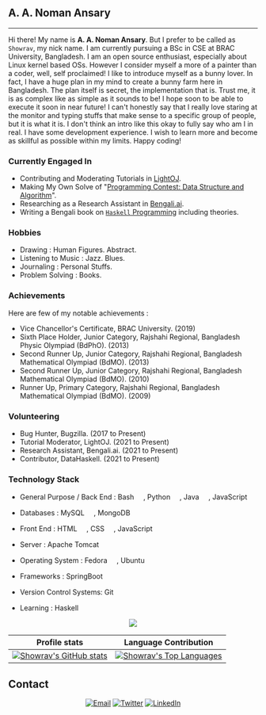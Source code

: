 ## A. A. Noman Ansary ##

---
Hi there! My name is __A. A. Noman Ansary__. But I prefer to be called as `Showrav`, my nick name. I am currently pursuing a BSc in CSE at BRAC University, Bangladesh. I am an open source enthusiast, especially about Linux kernel based OSs. However I consider myself a more of a painter than a coder, well, self proclaimed! I like to introduce myself as a bunny lover. In fact, I have a huge plan in my mind to create a bunny farm here in Bangladesh. The plan itself is secret, the implementation that is. Trust me, it is as complex like as simple as it sounds to be! I hope soon to be able to execute it soon in near future! I can't honestly say that I really love staring at the monitor and typing stuffs that make sense to a specific group of people, but it is what it is. I don't think an intro like this okay to fully say who am I in real. I have some development experience. I wish to learn more and become as skillful as possible within my limits. Happy coding!

### Currently Engaged In ###

- Contributing and Moderating Tutorials in [LightOJ](https://github.com/lightoj-dev/problem-tutorials "LightOJ").
- Making My Own Solve of "[Programming Contest: Data Structure and Algorithm](https://github.com/showrav-ansary/Programming-Contest-Data-Structure-and-Algorithm-by-Md.-Mahbubul-Hasan "Programming Contest: Data Structure and Algorithm by Md. Mahbubul Hasan")".
- Researching as a Research Assistant in [Bengali.ai](https://bengali.ai/ "Bengali.ai").
- Writing a Bengali book on [`Haskell` Programming](https://github.com/showrav-ansary/Haskell-Programming-in-Bengali) including theories.

### Hobbies ###

- Drawing : Human Figures. Abstract.
- Listening to Music : Jazz. Blues.
- Journaling : Personal Stuffs.
- Problem Solving : Books.

### Achievements ###

Here are few of my notable achievements :

- Vice Chancellor's Certificate, BRAC University. (2019)
- Sixth Place Holder, Junior Category, Rajshahi Regional, Bangladesh Physic Olympiad (BdPhO). (2013)
- Second Runner Up, Junior Category, Rajshahi Regional, Bangladesh Mathematical Olympiad (BdMO). (2013)
- Second Runner Up, Junior Category, Rajshahi Regional, Bangladesh Mathematical Olympiad (BdMO). (2010)
- Runner Up, Primary Category, Rajshahi Regional, Bangladesh Mathematical Olympiad (BdMO). (2009)

### Volunteering ###

- Bug Hunter, Bugzilla. (2017 to Present)
- Tutorial Moderator, LightOJ. (2021 to Present)
- Research Assistant, Bengali.ai. (2021 to Present)
- Contributor, DataHaskell. (2021 to Present)

### Technology Stack ###

- General Purpose / Back End :
   Bash <img src="https://github.com/tomchen/stack-icons/blob/master/logos/bash.svg" width="15" height="15">,
   Python <img src="https://github.com/tomchen/stack-icons/blob/master/logos/python.svg" width="15" height="15">,
   Java <img src="https://github.com/tomchen/stack-icons/blob/master/logos/java.svg" width="15" height="15">,
   JavaScript <img src="https://github.com/tomchen/stack-icons/blob/master/logos/javascript.svg" width="15" height="15">

- Databases :
   MySQL <img src="https://github.com/tomchen/stack-icons/blob/master/logos/mysql.svg" height="15">,
   MongoDB <img src="https://github.com/get-icon/geticon/blob/master/icons/mongodb.svg" height="15">
  
- Front End :
  HTML <img src="https://github.com/tomchen/stack-icons/blob/master/logos/html-5.svg" height="15">,
  CSS <img src="https://github.com/tomchen/stack-icons/blob/master/logos/css-3_official.svg" height="15">,
  JavaScript <img src="https://github.com/tomchen/stack-icons/blob/master/logos/javascript.svg" height="15">
  
- Server :
   Apache Tomcat <img src="https://github.com/get-icon/geticon/blob/master/icons/tomcat.svg" height="15">

- Operating System :
   Fedora <img src="https://github.com/tomchen/stack-icons/blob/master/logos/fedora.svg" height="15">,
   Ubuntu <img src="https://github.com/get-icon/geticon/blob/master/icons/ubuntu.svg" height="15">

- Frameworks :
   SpringBoot <img src="https://github.com/get-icon/geticon/blob/master/icons/spring.svg" height="15">

- Version Control Systems:
   Git <img src="https://github.com/get-icon/geticon/blob/master/icons/git.svg" height="15">
  
- Learning :
   Haskell <img src="https://github.com/tomchen/stack-icons/blob/master/logos/haskell-icon.svg" height="15">
  
<p align="center"><img src ="https://gpvc.arturio.dev/showrav-ansary"></p>

Profile stats              |  Language Contribution
:-------------------------:|:-------------------------:
[![Showrav's GitHub stats](https://github-readme-stats.vercel.app/api?username=showrav-ansary&show_icons=true&theme=dracula)](https://github.com/showrav-ansary/github-readme-stats)| [![Showrav's Top Languages](https://github-readme-stats.vercel.app/api/top-langs/?username=showrav-ansary&layout=compact&theme=dracula)](https://github.com/showrav-ansary/github-readme-stats)

## Contact ##

<p align="center">
<a href="mailto:showrav.ansary.bd@gmail.com"><img alt="Email" src="https://img.shields.io/badge/Gmail-showrav.ansary.bd@gmail.com-red?style=flat&logo=gmail"></a>
<a href="https://twitter.com/ansary_showrav"><img alt="Twitter" src="https://img.shields.io/badge/Twitter-A._A._Noman_Ansary-blue?style=flat&logo=twitter"></a>
<a href="https://www.linkedin.com/in/showrav-ansary/"><img alt="LinkedIn" src="https://img.shields.io/badge/LinkedIn-A._A._Noman_Ansary-blue?style=flat&logo=linkedin"></a>
</p>

<!--
**showrav-ansary/showrav-ansary** is a ✨ _special_ ✨ repository because its `README.md` (this file) appears on your GitHub profile.

Here are some ideas to get you started:

- 🔭 I’m currently working on ...
- 🌱 I’m currently learning ...
- 👯 I’m looking to collaborate on ...
- 🤔 I’m looking for help with ...
- 💬 Ask me about ...
- 📫 How to reach me: ...
- 😄 Pronouns: ...
- ⚡ Fun fact: ...
-->
